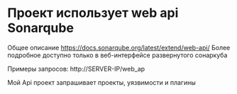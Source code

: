 # Проект использует web api Sonarqube
Общее описание https://docs.sonarqube.org/latest/extend/web-api/
Более подробное доступно только в веб-интерфейсе развернутого сонаркуба

Примеры запросов:
http://SERVER-IP/web_ap

Мой Api проект запрашивает проекты, уязвимости и плагины
